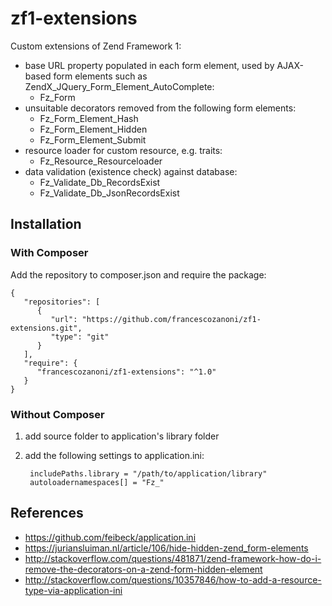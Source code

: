 # zf1-extensions
Custom extensions of Zend Framework 1:

  - base URL property populated in each form element, used by AJAX-based form elements such as ZendX_JQuery_Form_Element_AutoComplete:
    - Fz_Form
  - unsuitable decorators removed from the following form elements:
    - Fz_Form_Element_Hash
    - Fz_Form_Element_Hidden
    - Fz_Form_Element_Submit
  - resource loader for custom resource, e.g. traits:
    - Fz_Resource_Resourceloader
  - data validation (existence check) against database:
    - Fz_Validate_Db_RecordsExist
    - Fz_Validate_Db_JsonRecordsExist

## Installation

### With Composer
Add the repository to composer.json and require the package:

    {
       "repositories": [
          {
             "url": "https://github.com/francescozanoni/zf1-extensions.git",
             "type": "git"
          }
       ],
       "require": {
          "francescozanoni/zf1-extensions": "^1.0"
       }
    }

### Without Composer
1. add source folder to application's library folder
1. add the following settings to application.ini:

        includePaths.library = "/path/to/application/library"
        autoloadernamespaces[] = "Fz_"

## References
  - https://github.com/feibeck/application.ini
  - https://juriansluiman.nl/article/106/hide-hidden-zend_form-elements
  - http://stackoverflow.com/questions/481871/zend-framework-how-do-i-remove-the-decorators-on-a-zend-form-hidden-element
  - http://stackoverflow.com/questions/10357846/how-to-add-a-resource-type-via-application-ini
